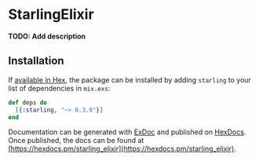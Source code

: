# StarlingElixir

**TODO: Add description**

## Installation

If [available in Hex](https://hex.pm/docs/publish), the package can be installed
by adding `starling` to your list of dependencies in `mix.exs`:

```elixir
def deps do
  [{:starling, "~> 0.3.0"}]
end
```

Documentation can be generated with [ExDoc](https://github.com/elixir-lang/ex_doc)
and published on [HexDocs](https://hexdocs.pm). Once published, the docs can
be found at [https://hexdocs.pm/starling_elixir](https://hexdocs.pm/starling_elixir).

